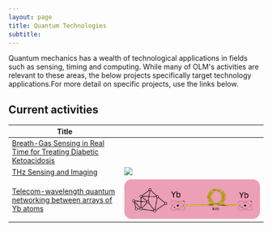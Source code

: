 ```yaml
---
layout: page
title: Quantum Technologies
subtitle:
---
```


Quantum mechanics has a wealth of technological applications in fields such as sensing, timing and computing. 
While many of OLM's activities are relevant to these areas, the below projects specifically target technology applications.For more detail on specific projects, use the links below.

## Current activities

|**Title**|   |
|--|--
|[Breath-Gas Sensing in Real Time for Treating Diabetic Ketoacidosis](/research/tech/breath)|  |
|[THz Sensing and Imaging](/research/tech/terahertz)| ![](/join/img/THz.jpg) |
|[Telecom-wavelength quantum networking between arrays of Yb atoms](/research/tech/quantum-networking) | [![](/research/tech/quantum-networking/networking.png)](/research/tech/quantum-networking)|
